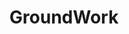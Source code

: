 ---
layout: project
title:  "GroundWork"
seo_description: "Branding and website design for a satellite imagery annotation tool."
casestudy: true
featured-image: "azavea-groundwork/groundwork_logo.png"
featured-alt: "GroundWork logo"
featured-bg: "#fbfbfb"
project-url: "https://groundwork.azavea.com/"
excerpt: "Branding and website design for a machine learning product."
hero:
    title: "GroundWork"
    tagline: "Labeling for satellite imagery"
    desc: |
        GroundWork is the first annotation tool built specifically with satellite imagery in mind. The free SaaS product enables labeling teams to easily and efficiently label large amounts of images to prep for machine learning projects.
    image: "azavea-groundwork/groundwork_hero.png"
    image-alt: "Screenshot of GroundWork homepage."
    image-bg: "#385149"
    image-size: "cropped"
    roles: "Branding and marketing website and collateral"
    organization: 
        name: Azavea
        url: "https://www.azavea.com/"
sections:
    - type: "default"
      layout: "text-only"
      title: "Background"
      desc: |
        Early in 2019, I was tasked with developing a brand identity for Azavea’s newest innovation: a SaaS product for labeling imagery – specifically satellite imagery. There are many excellent labeling tools, but there none developed with geospatial data as the star, and that’s where GroundWork came in.
    - type: "default"
      layout: "text-visual"
      title: "Starting the branding process"
      desc: |
        The team had chosen the name based on the idea that labeling data sets the “groundwork” for every machine learning project. With this concept in mind, I began exploring potential images that could highlight GroundWork’s important role. 

        I began sketching monograms for the logomark:
      visual:
        type: "image"
        image: "azavea-groundwork/groundwork_sketches_01.jpg"
        image-alt: "Five initial sketches, all using the G and W from the GroundWork name to create a monogram."
        caption: "Early monograms for the newest Azavea software."
    - type: "default"
      layout: "text-only"
      desc: |
        Initially, I was most drawn to three visual concepts: a lightbulb, map marker, and hot air balloon. Each pointed out a key differentiator for GroundWork. The first referenced the fact that ground is the reference point in an electrical current through which voltages are measured, which related to how GroundWork helps organizations establish “ground truth” in machine learning projects. The second was more simple, simply referencing that GroundWork is made for labeling map data, as that presents unique challenges to practicioners.
    - type: "default"
      layout: "text-visual"
      desc: |
        The mark that the team liked most ended up being the third option, which may be the most abstract and playful concept of the three: a hot air balloon. This was meant to represent the perspective that accurate labeling will offer a machine learning project by highlighting the high vantage point from which satellite imagery is taken.
      visual: 
        type: "image"
        image: "azavea-groundwork/groundwork_final_logo_01.jpg"
        image-alt: "GroundWork logo."
        caption: "The final logo."
    - type: "default"
      layout: "text-only"
      desc: |
        I paired the mark with the approachable geometric typeface Urbane and developed a color scheme for UI and collateral applications.
    - type: "grid"
      layout: "side-by-side"
      visual: 
        - image: "azavea-groundwork/groundwork_brand_01.jpg"
          image-alt: "Six circle-crops of aerial imagery that is colored orange, deep green, bright blue, light yellow, light gray, and dark brown."
        - image: "azavea-groundwork/groundwork_brand_02.jpg"
          image-alt: "Urbane typeface in various weights."
    - type: "default"
      layout: "text-only"
      title: "Marketing website"
      desc: |
        All of this was applied to the GroundWork marketing website, for which I completed the initial wireframes and design. My fantastic colleague, [Matt Williams](https://mattwilliams.design/) developed the website and added additional illustrations.
    - type: "grid"
      layout: "stacked"
      visual: 
        - image: "azavea-groundwork/groundwork_website_01.jpg"
          image-alt: "Desktop view of GroundWork webpage."
        - image: "azavea-groundwork/groundwork_website_02.jpg"
          image-alt: "Mobile view of GroundWork webpage."
    - type: "default"
      layout: "text-visual"
      title: "Applied brand"
      desc: |
        The whimsy of the GroundWork logo has been carried through follow-up design work, such as supporting illustrations, apparel for employees, and stickers.
    - type: "grid"
      layout: "small-small-big"
      caption: "Multiple applications of the brand."
      visual: 
        - image: "azavea-groundwork/groundwork_applied_03.jpg"
          image-alt: "Illustrations for the GroundWork website, including a Task list, map, cloud, and connected computers."
        - image: "azavea-groundwork/groundwork_applied_01.jpg"
          image-alt: "Brown t-shirt with GroundWork logomark in the top right."
        - image: "azavea-groundwork/groundwork_applied_02.jpg"
          image-alt: "Laptop opened on desk surrounded with plants with GroundWork sticker."
---